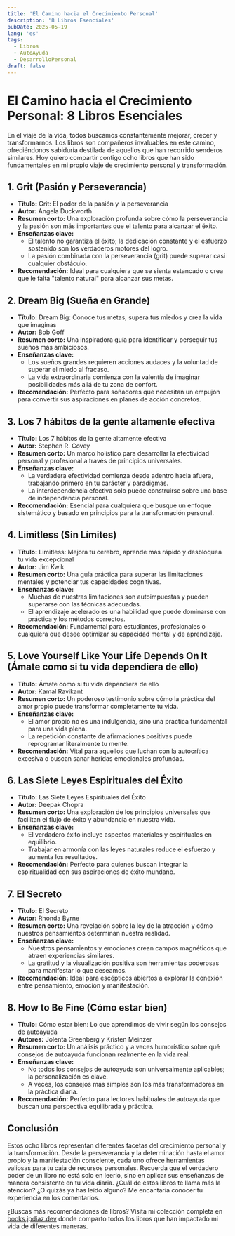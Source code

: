 ```yaml
---
title: 'El Camino hacia el Crecimiento Personal'
description: '8 Libros Esenciales'
pubDate: 2025-05-19
lang: 'es'
tags:
  - Libros
  - AutoAyuda
  - DesarrolloPersonal
draft: false
---
```


# El Camino hacia el Crecimiento Personal: 8 Libros Esenciales

En el viaje de la vida, todos buscamos constantemente mejorar, crecer y transformarnos. Los libros son compañeros invaluables en este camino, ofreciéndonos sabiduría destilada de aquellos que han recorrido senderos similares. Hoy quiero compartir contigo ocho libros que han sido fundamentales en mi propio viaje de crecimiento personal y transformación.

## 1. Grit (Pasión y Perseverancia)

- **Título:** Grit: El poder de la pasión y la perseverancia
- **Autor:** Angela Duckworth
- **Resumen corto:** Una exploración profunda sobre cómo la perseverancia y la pasión son más importantes que el talento para alcanzar el éxito.
- **Enseñanzas clave:**
  - El talento no garantiza el éxito; la dedicación constante y el esfuerzo sostenido son los verdaderos motores del logro.
  - La pasión combinada con la perseverancia (grit) puede superar casi cualquier obstáculo.
- **Recomendación:** Ideal para cualquiera que se sienta estancado o crea que le falta "talento natural" para alcanzar sus metas.

## 2. Dream Big (Sueña en Grande)

- **Título:** Dream Big: Conoce tus metas, supera tus miedos y crea la vida que imaginas
- **Autor:** Bob Goff
- **Resumen corto:** Una inspiradora guía para identificar y perseguir tus sueños más ambiciosos.
- **Enseñanzas clave:**
  - Los sueños grandes requieren acciones audaces y la voluntad de superar el miedo al fracaso.
  - La vida extraordinaria comienza con la valentía de imaginar posibilidades más allá de tu zona de confort.
- **Recomendación:** Perfecto para soñadores que necesitan un empujón para convertir sus aspiraciones en planes de acción concretos.

## 3. Los 7 hábitos de la gente altamente efectiva

- **Título:** Los 7 hábitos de la gente altamente efectiva
- **Autor:** Stephen R. Covey
- **Resumen corto:** Un marco holístico para desarrollar la efectividad personal y profesional a través de principios universales.
- **Enseñanzas clave:**
  - La verdadera efectividad comienza desde adentro hacia afuera, trabajando primero en tu carácter y paradigmas.
  - La interdependencia efectiva solo puede construirse sobre una base de independencia personal.
- **Recomendación:** Esencial para cualquiera que busque un enfoque sistemático y basado en principios para la transformación personal.

## 4. Limitless (Sin Límites)

- **Título:** Limitless: Mejora tu cerebro, aprende más rápido y desbloquea tu vida excepcional
- **Autor:** Jim Kwik
- **Resumen corto:** Una guía práctica para superar las limitaciones mentales y potenciar tus capacidades cognitivas.
- **Enseñanzas clave:**
  - Muchas de nuestras limitaciones son autoimpuestas y pueden superarse con las técnicas adecuadas.
  - El aprendizaje acelerado es una habilidad que puede dominarse con práctica y los métodos correctos.
- **Recomendación:** Fundamental para estudiantes, profesionales o cualquiera que desee optimizar su capacidad mental y de aprendizaje.

## 5. Love Yourself Like Your Life Depends On It (Ámate como si tu vida dependiera de ello)

- **Título:** Ámate como si tu vida dependiera de ello
- **Autor:** Kamal Ravikant
- **Resumen corto:** Un poderoso testimonio sobre cómo la práctica del amor propio puede transformar completamente tu vida.
- **Enseñanzas clave:**
  - El amor propio no es una indulgencia, sino una práctica fundamental para una vida plena.
  - La repetición constante de afirmaciones positivas puede reprogramar literalmente tu mente.
- **Recomendación:** Vital para aquellos que luchan con la autocrítica excesiva o buscan sanar heridas emocionales profundas.

## 6. Las Siete Leyes Espirituales del Éxito

- **Título:** Las Siete Leyes Espirituales del Éxito
- **Autor:** Deepak Chopra
- **Resumen corto:** Una exploración de los principios universales que facilitan el flujo de éxito y abundancia en nuestra vida.
- **Enseñanzas clave:**
  - El verdadero éxito incluye aspectos materiales y espirituales en equilibrio.
  - Trabajar en armonía con las leyes naturales reduce el esfuerzo y aumenta los resultados.
- **Recomendación:** Perfecto para quienes buscan integrar la espiritualidad con sus aspiraciones de éxito mundano.

## 7. El Secreto

- **Título:** El Secreto
- **Autor:** Rhonda Byrne
- **Resumen corto:** Una revelación sobre la ley de la atracción y cómo nuestros pensamientos determinan nuestra realidad.
- **Enseñanzas clave:**
  - Nuestros pensamientos y emociones crean campos magnéticos que atraen experiencias similares.
  - La gratitud y la visualización positiva son herramientas poderosas para manifestar lo que deseamos.
- **Recomendación:** Ideal para escépticos abiertos a explorar la conexión entre pensamiento, emoción y manifestación.

## 8. How to Be Fine (Cómo estar bien)

- **Título:** Cómo estar bien: Lo que aprendimos de vivir según los consejos de autoayuda
- **Autores:** Jolenta Greenberg y Kristen Meinzer
- **Resumen corto:** Un análisis práctico y a veces humorístico sobre qué consejos de autoayuda funcionan realmente en la vida real.
- **Enseñanzas clave:**
  - No todos los consejos de autoayuda son universalmente aplicables; la personalización es clave.
  - A veces, los consejos más simples son los más transformadores en la práctica diaria.
- **Recomendación:** Perfecto para lectores habituales de autoayuda que buscan una perspectiva equilibrada y práctica.

## Conclusión

Estos ocho libros representan diferentes facetas del crecimiento personal y la transformación. Desde la perseverancia y la determinación hasta el amor propio y la manifestación consciente, cada uno ofrece herramientas valiosas para tu caja de recursos personales. Recuerda que el verdadero poder de un libro no está solo en leerlo, sino en aplicar sus enseñanzas de manera consistente en tu vida diaria. ¿Cuál de estos libros te llama más la atención? ¿O quizás ya has leído alguno? Me encantaría conocer tu experiencia en los comentarios.

¿Buscas más recomendaciones de libros? Visita mi colección completa en [books.jpdiaz.dev](https://books.jpdiaz.dev/) donde comparto todos los libros que han impactado mi vida de diferentes maneras.
